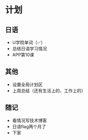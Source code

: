 # 计划
## 日语
- U学院单词（✅）
- 总结日语学习情况
- APP第10课
## 其他
- 设置全局计划区
- 上周总结（还有生活上的、工作上的）
## 随记
- 看情况写技术博客
- 日语flag两个月了
- 下家
